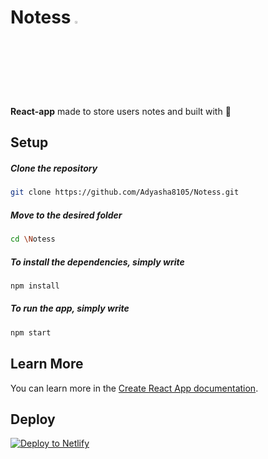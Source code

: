 # Notess <img width="3%" src="https://user-images.githubusercontent.com/54095539/105467974-626f4b00-5cbc-11eb-9cbf-34bb1a71d3e2.png">

<b>React-app</b> made to store users notes and built with 💜 

## Setup

  ##### Clone the repository
```bash
git clone https://github.com/Adyasha8105/Notess.git
```
  ##### Move to the desired folder
```bash
cd \Notess
```
  ##### To install the dependencies, simply write
```bash
npm install
```

  ##### To run the app, simply write
```bash
npm start
```

## Learn More

You can learn more in the [Create React App documentation](https://facebook.github.io/create-react-app/docs/getting-started).

## Deploy

[![Deploy to Netlify](https://www.netlify.com/img/deploy/button.svg)](https://notess8.netlify.app/)
